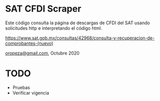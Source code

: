 # SAT CFDI Scraper

Este código consulta la página de descargas de CFDI del SAT usando solicitudes http e interpretando el código html. 

https://www.sat.gob.mx/consultas/42968/consulta-y-recuperacion-de-comprobantes-(nuevo)

oropeza@gmail.com, Octubre 2020

# TODO

*  Pruebas
*  Verificar vigencia
